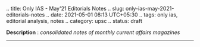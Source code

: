 .. title: Only IAS - May'21 Editorials Notes
.. slug: only-ias-may-2021-editorials-notes
.. date: 2021-05-01 08:13 UTC+05:30
.. tags: only ias, editorial analysis, notes
.. category: upsc
.. status: draft

**Description** : *consolidated notes of monthly current affairs magazines*

***
<!-- TEASER_END -->